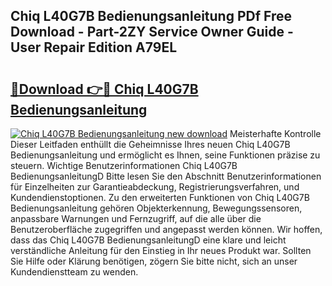 ## Chiq L40G7B Bedienungsanleitung PDf Free Download - Part-2ZY Service Owner Guide - User Repair Edition A79EL

# <h2><a href="http://df3643e.blite.top/?on=Chiq+L40G7B+Bedienungsanleitung">🔗Download 👉🔴 Chiq L40G7B Bedienungsanleitung</a></h2>

[![Chiq L40G7B Bedienungsanleitung new download](https://i.imgur.com/lujVjoI.png)](http://df3643e.blite.top/?on=Chiq+L40G7B+Bedienungsanleitung)
Meisterhafte Kontrolle Dieser Leitfaden enthüllt die Geheimnisse Ihres neuen Chiq L40G7B Bedienungsanleitung und ermöglicht es Ihnen, seine Funktionen präzise zu steuern. Wichtige Benutzerinformationen Chiq L40G7B BedienungsanleitungD Bitte lesen Sie den Abschnitt Benutzerinformationen für Einzelheiten zur Garantieabdeckung, Registrierungsverfahren, und Kundendienstoptionen. Zu den erweiterten Funktionen von Chiq L40G7B Bedienungsanleitung gehören Objekterkennung, Bewegungssensoren, anpassbare Warnungen und Fernzugriff, auf die alle über die Benutzeroberfläche zugegriffen und angepasst werden können. Wir hoffen, dass das Chiq L40G7B BedienungsanleitungD eine klare und leicht verständliche Anleitung für den Einstieg in Ihr neues Produkt war. Sollten Sie Hilfe oder Klärung benötigen, zögern Sie bitte nicht, sich an unser Kundendienstteam zu wenden.
